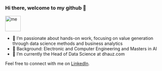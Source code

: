 ### Hi there, welcome to my github 👋

<picture>
 <img alt="me" src="https://avatars.githubusercontent.com/u/43235719?v=4" width=50>
</picture>


- 🔭 I’m passionate about hands-on work, focusing on value generation through data science methods and business analytics
- 💬 Background: Electronic and Computer Engineering and Masters in AI
- 🧠 I’m currently the Head of Data Science at dhauz.com

Feel free to connect with me on [LinkedIn](https://www.linkedin.com/in/lucasribeirodeabreu/).


